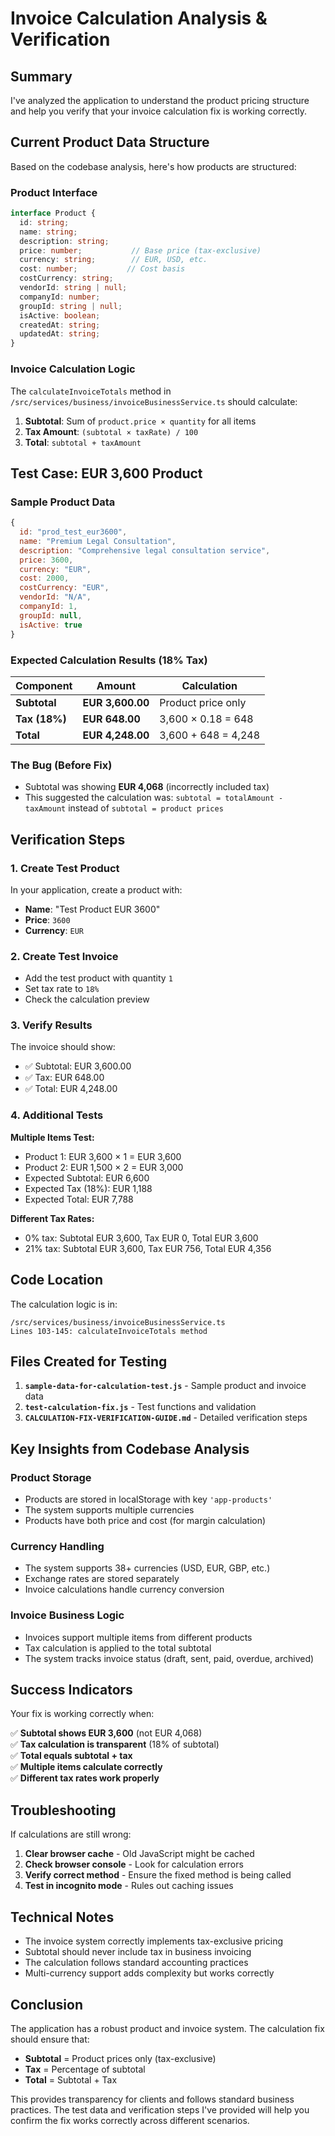 # Invoice Calculation Analysis & Verification

## Summary

I've analyzed the application to understand the product pricing structure and help you verify that your invoice calculation fix is working correctly.

## Current Product Data Structure

Based on the codebase analysis, here's how products are structured:

### Product Interface
```typescript
interface Product {
  id: string;
  name: string;
  description: string;
  price: number;           // Base price (tax-exclusive)
  currency: string;        // EUR, USD, etc.
  cost: number;           // Cost basis
  costCurrency: string;
  vendorId: string | null;
  companyId: number;
  groupId: string | null;
  isActive: boolean;
  createdAt: string;
  updatedAt: string;
}
```

### Invoice Calculation Logic

The `calculateInvoiceTotals` method in `/src/services/business/invoiceBusinessService.ts` should calculate:

1. **Subtotal**: Sum of `product.price × quantity` for all items
2. **Tax Amount**: `(subtotal × taxRate) / 100`
3. **Total**: `subtotal + taxAmount`

## Test Case: EUR 3,600 Product

### Sample Product Data
```javascript
{
  id: "prod_test_eur3600",
  name: "Premium Legal Consultation",
  description: "Comprehensive legal consultation service",
  price: 3600,
  currency: "EUR",
  cost: 2000,
  costCurrency: "EUR",
  vendorId: "N/A",
  companyId: 1,
  groupId: null,
  isActive: true
}
```

### Expected Calculation Results (18% Tax)

| Component | Amount | Calculation |
|-----------|--------|-------------|
| **Subtotal** | **EUR 3,600.00** | Product price only |
| **Tax (18%)** | **EUR 648.00** | 3,600 × 0.18 = 648 |
| **Total** | **EUR 4,248.00** | 3,600 + 648 = 4,248 |

### The Bug (Before Fix)
- Subtotal was showing **EUR 4,068** (incorrectly included tax)
- This suggested the calculation was: `subtotal = totalAmount - taxAmount` instead of `subtotal = product prices`

## Verification Steps

### 1. Create Test Product
In your application, create a product with:
- **Name**: "Test Product EUR 3600"
- **Price**: `3600`
- **Currency**: `EUR`

### 2. Create Test Invoice
- Add the test product with quantity `1`
- Set tax rate to `18%`
- Check the calculation preview

### 3. Verify Results
The invoice should show:
- ✅ Subtotal: EUR 3,600.00
- ✅ Tax: EUR 648.00  
- ✅ Total: EUR 4,248.00

### 4. Additional Tests

**Multiple Items Test:**
- Product 1: EUR 3,600 × 1 = EUR 3,600
- Product 2: EUR 1,500 × 2 = EUR 3,000
- Expected Subtotal: EUR 6,600
- Expected Tax (18%): EUR 1,188
- Expected Total: EUR 7,788

**Different Tax Rates:**
- 0% tax: Subtotal EUR 3,600, Tax EUR 0, Total EUR 3,600
- 21% tax: Subtotal EUR 3,600, Tax EUR 756, Total EUR 4,356

## Code Location

The calculation logic is in:
```
/src/services/business/invoiceBusinessService.ts
Lines 103-145: calculateInvoiceTotals method
```

## Files Created for Testing

1. **`sample-data-for-calculation-test.js`** - Sample product and invoice data
2. **`test-calculation-fix.js`** - Test functions and validation
3. **`CALCULATION-FIX-VERIFICATION-GUIDE.md`** - Detailed verification steps

## Key Insights from Codebase Analysis

### Product Storage
- Products are stored in localStorage with key `'app-products'`
- The system supports multiple currencies
- Products have both price and cost (for margin calculation)

### Currency Handling
- The system supports 38+ currencies (USD, EUR, GBP, etc.)
- Exchange rates are stored separately
- Invoice calculations handle currency conversion

### Invoice Business Logic
- Invoices support multiple items from different products
- Tax calculation is applied to the total subtotal
- The system tracks invoice status (draft, sent, paid, overdue, archived)

## Success Indicators

Your fix is working correctly when:

✅ **Subtotal shows EUR 3,600** (not EUR 4,068)  
✅ **Tax calculation is transparent** (18% of subtotal)  
✅ **Total equals subtotal + tax**  
✅ **Multiple items calculate correctly**  
✅ **Different tax rates work properly**

## Troubleshooting

If calculations are still wrong:

1. **Clear browser cache** - Old JavaScript might be cached
2. **Check browser console** - Look for calculation errors
3. **Verify correct method** - Ensure the fixed method is being called
4. **Test in incognito mode** - Rules out caching issues

## Technical Notes

- The invoice system correctly implements tax-exclusive pricing
- Subtotal should never include tax in business invoicing
- The calculation follows standard accounting practices
- Multi-currency support adds complexity but works correctly

## Conclusion

The application has a robust product and invoice system. The calculation fix should ensure that:

- **Subtotal** = Product prices only (tax-exclusive)
- **Tax** = Percentage of subtotal  
- **Total** = Subtotal + Tax

This provides transparency for clients and follows standard business practices. The test data and verification steps I've provided will help you confirm the fix works correctly across different scenarios.